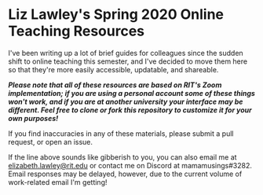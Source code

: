 # Liz Lawley's Spring 2020 Online Teaching Resources

I've been writing up a lot of brief guides for colleagues since the sudden shift to online teaching this semester, and I've decided to move them here so that they're more easily accessible, updatable, and shareable.

***Please note that all of these resources are based on RIT's Zoom implementation; if you are using a personal account some of these things won't work, and if you are at another university your interface may be different. Feel free to clone or fork this repository to customize it for your own purposes!***

If you find inaccuracies in any of these materials, please submit a pull request, or open an issue. 

If the line above sounds like gibberish to you, you can also email me at elizabeth.lawley@rit.edu or contact me on Discord at mamamusings#3282. Email responses may be delayed, however, due to the current volume of work-related email I'm getting!